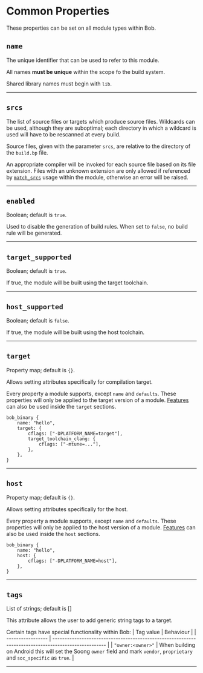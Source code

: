 # Common Properties

These properties can be set on all module types within Bob.

## `name`

The unique identifier that can be used to refer to this module.

All names **must be unique** within the scope fo the build system.

Shared library names must begin with `lib`.

---

## `srcs`

The list of source files or targets which produce source files.
Wildcards can be used, although they are suboptimal;
each directory in which a wildcard is used will have to be rescanned at every
build.

Source files, given with the parameter `srcs`, are relative to the
directory of the `build.bp` file.

An appropriate compiler will be invoked for each source file based on
its file extension. Files with an unknown extension are only allowed
if referenced by [`match_srcs`](../../strings.md#match_srcs) usage within
the module, otherwise an error will be raised.

---

## `enabled`

Boolean; default is `true`.

Used to disable the generation of build rules.
When set to `false`, no build rule will be generated.

---

## `target_supported`

Boolean; default is `true`.

If true, the module will be built using the target toolchain.

---

## `host_supported`

Boolean; default is `false`.

If true, the module will be built using the host toolchain.

---

## `target`

Property map; default is `{}`.

Allows setting attributes specifically for compilation target.

Every property a module supports, except `name` and `defaults`.
These properties will only be applied to the target version of a module.
[Features](../../features.md) can also be used inside the `target` sections.

```bp
bob_binary {
    name: "hello",
    target: {
        cflags: ["-DPLATFORM_NAME=target"],
        target_toolchain_clang: {
            cflags: ["-mtune=..."],
        },
    },
}
```

---

## `host`

Property map; default is `{}`.

Allows setting attributes specifically for the host.

Every property a module supports, except `name` and `defaults`.
These properties will only be applied to the host version of a module.
[Features](../../features.md) can also be used inside the `host` sections.

```bp
bob_binary {
    name: "hello",
    host: {
        cflags: ["-DPLATFORM_NAME=host"],
    },
}
```

---

## `tags`

List of strings; default is []

This attribute allows the user to add generic string tags to a target.

Certain tags have special functionality within Bob:
| Tag value | Behaviour |
| ----------------- | ---------------------------------------------------------------------------------------------------- |
| `"owner:<owner>"` | When building on Android this will set the Soong `owner` field and mark `vendor`, `proprietary` and `soc_specific` as `true`. |

---
